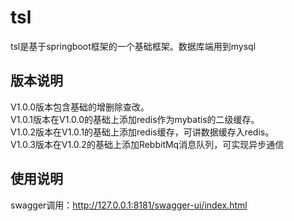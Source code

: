 # tsl
tsl是基于springboot框架的一个基础框架。数据库端用到mysql<br/>
## 版本说明
V1.0.0版本包含基础的增删除查改。<br/>
V1.0.1版本在V1.0.0的基础上添加redis作为mybatis的二级缓存。<br/>
V1.0.2版本在V1.0.1的基础上添加redis缓存，可讲数据缓存入redis。<br/>
V1.0.3版本在V1.0.2的基础上添加RebbitMq消息队列，可实现异步通信<br/>
## 使用说明
swagger调用：http://127.0.0.1:8181/swagger-ui/index.html
